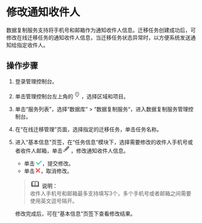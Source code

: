 # 修改通知收件人<a name="drs_04_0007"></a>

数据复制服务支持将手机号和邮箱作为通知收件人信息。迁移任务创建成功后，可修改在线迁移任务的通知收件人信息，当迁移任务状态异常时，以方便系统发送通知给指定收件人。

## 操作步骤<a name="section102453111018"></a>

1.  登录管理控制台。
2.  单击管理控制台左上角的![](figures/icon-region.png)，选择区域和项目。
3.  单击“服务列表”，选择“数据库“  \>  “数据复制服务“，进入数据复制服务管理控制台。
4.  在“在线迁移管理”页面，选择指定的迁移任务，单击任务名称。
5.  进入“基本信息”页签，在“任务信息“模块下，选择需要修改的收件人手机号或者收件人邮箱，单击![](figures/icon-edit.png)，修改通知收件人信息。

    -   单击![](figures/icon-true.png)，提交修改。
    -   单击![](figures/icon-false.png)，取消修改。

    >![](public_sys-resources/icon-note.gif) **说明：**   
    >收件人手机号和邮箱最多支持填写3个，多个手机号或者邮箱之间需要使用英文逗号隔开。  

    修改完成后，可在“基本信息”页签下查看修改结果。


